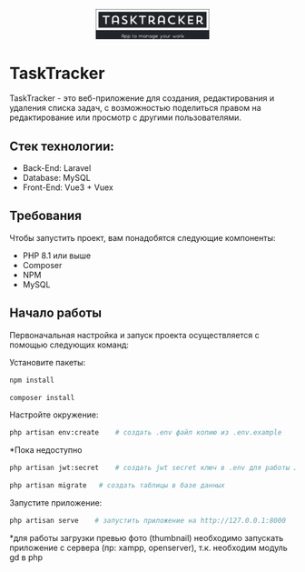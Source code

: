 <p align="center"><a href="https://github.com/bdumitrua/TaskTracker" target="_blank"><img src="https://github.com/bdumitrua/TaskTracker/blob/main/resources/js/src/images/logo.svg" width="200" alt="Fitbar Logo"></a></p>

# TaskTracker

TaskTracker - это веб-приложение для создания, редактирования и удаления списка задач, с возможностью поделиться правом на редактирование или просмотр с другими пользователями.

## Стек технологии:

-   Back-End: Laravel
-   Database: MySQL
-   Front-End: Vue3 + Vuex

## Требования

Чтобы запустить проект, вам понадобятся следующие компоненты:

-   PHP 8.1 или выше
-   Composer
-   NPM
-   MySQL

## Начало работы

Первоначальная настройка и запуск проекта осуществляется с помощью следующих команд:

Установите пакеты:

```bash
npm install
```

```bash
composer install
```

Настройте окружение:

```bash
php artisan env:create    # создать .env файл копию из .env.example
```
*Пока недоступно

```bash
php artisan jwt:secret    # создать jwt secret ключ в .env для работы JWT авторизации
```

```bash
php artisan migrate   # создать таблицы в базе данных
```

Запустите приложение:

```bash
php artisan serve    # запустить приложение на http://127.0.0.1:8000
```

*для работы загрузки превью фото (thumbnail) необходимо запускать приложение с сервера (пр: xampp, openserver), т.к. необходим модуль gd в php

